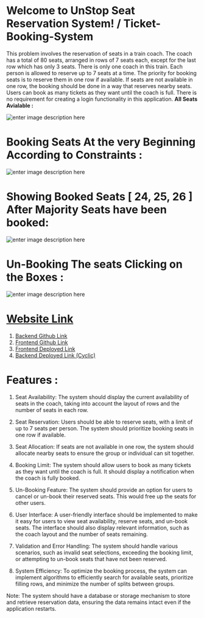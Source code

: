 
# Welcome to UnStop Seat Reservation System! /  Ticket-Booking-System

This problem involves the reservation of seats in a train coach. The coach has a total of 80 seats, arranged in rows of 7 seats each, except for the last row which has only 3 seats. There is only one coach in this train. Each person is allowed to reserve up to 7 seats at a time. The priority for booking seats is to reserve them in one row if available. If seats are not available in one row, the booking should be done in a way that reserves nearby seats. Users can book as many tickets as they want until the coach is full. There is no requirement for creating a login functionality in this application.
**All Seats Avialable :**

![enter image description here](https://res.cloudinary.com/dc3akfh6t/image/upload/v1689250632/crhtmzdszmuddmp1grql.png)

# **Booking Seats At  the very Beginning According to Constraints :**

![enter image description here](https://res.cloudinary.com/dc3akfh6t/image/upload/v1689250822/pxyqpso2tqbiyg2uxa3n.png)


# **Showing Booked Seats [ 24, 25, 26 ] After Majority Seats have been booked:**

![enter image description here](http://res.cloudinary.com/dc3akfh6t/image/upload/v1689250600/n9wrjzmvg1oyy9kdnfx1.png)



# **Un-Booking The seats Clicking on the Boxes :**

![enter image description here](http://res.cloudinary.com/dc3akfh6t/image/upload/v1689250727/vufxkzqbb9iuue38jcck.png)
# [Website Link](https://frontend-bice-phi.vercel.app/)

1. [Backend Github  Link](https://github.com/NAYANKUMAR21/UnStop-Backend)
2. [Frontend Github  Link](https://github.com/NAYANKUMAR21/Ticket-Booking-System/tree/master/frontend)
3. [Frontend Deployed Link](https://frontend-bice-phi.vercel.app/)
4. [Backend Deployed Link (Cyclic)](https://amber-cheetah-hat.cyclic.app)


# **Features :**
	
 1. Seat Availability: The system should display the current availability of seats in the coach, taking into account the layout of rows and the number of seats in each row.
    
2. Seat Reservation: Users should be able to reserve seats, with a limit of up to 7 seats per person. The system should prioritize booking seats in one row if available.
    
3.  Seat Allocation: If seats are not available in one row, the system should allocate nearby seats to ensure the group or individual can sit together.
    
4.  Booking Limit: The system should allow users to book as many tickets as they want until the coach is full. It should display a notification when the coach is fully booked.
    
5.  Un-Booking Feature: The system should provide an option for users to cancel or un-book their reserved seats. This would free up the seats for other users.
    
6.  User Interface: A user-friendly interface should be implemented to make it easy for users to view seat availability, reserve seats, and un-book seats. The interface should also display relevant information, such as the coach layout and the number of seats remaining.
    
7.  Validation and Error Handling: The system should handle various scenarios, such as invalid seat selections, exceeding the booking limit, or attempting to un-book seats that have not been reserved.
    
8.  System Efficiency: To optimize the booking process, the system can implement algorithms to efficiently search for available seats, prioritize filling rows, and minimize the number of splits between groups.

Note: The system should have a database or storage mechanism to store and retrieve reservation data, ensuring the data remains intact even if the application restarts.

